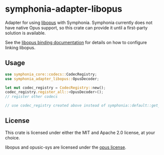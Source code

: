 # symphonia-adapter-libopus

Adapter for using [libopus](https://github.com/DoumanAsh/opusic-sys) with
Symphonia. Symphonia currently does not have native Opus support, so this crate
can provide it until a first-party solution is available.

See the [libopus binding documentation](https://crates.io/crates/opusic-sys) for
details on how to configure linking libopus.

## Usage

```rust
use symphonia_core::codecs::CodecRegistry;
use symphonia_adapter_libopus::OpusDecoder;

let mut codec_registry = CodecRegistry::new();
codec_registry.register_all::<OpusDecoder>();
// register other codecs

// use codec_registry created above instead of symphonia::default::get_codecs();
```

## License

This crate is licensed under either the MIT and Apache 2.0 license, at your
choice.

libopus and opusic-sys are licensed under the
[opus license](https://opus-codec.org/license/).
